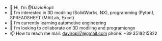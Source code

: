 - 👋 Hi, I’m @DavidRopil
- 👀 I’m interested in 3D modiling (SolidWorks, NX), programming (Pyton), SPREADSHEET (MAtLab, Excel)
- 🌱 I’m currently learning automotive engineering
- 💞️ I’m looking to collaborate on 3D modiling and programiongn 
- 📫 How to reach me mail: daviropil7@gmail.com
phone: +39 3518215822

<!---
DavidRopil/DavidRopil is a ✨ special ✨ repository because its `README.md` (this file) appears on your GitHub profile.
You can click the Preview link to take a look at your changes.
--->
